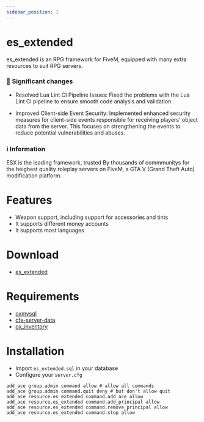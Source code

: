```yaml
---
sidebar_position: 1
---
```


# es_extended

es_extended is an RPG framework for FiveM, equipped with many extra resources to suit RPG servers.

### 📝 Significant changes
* Resolved Lua Lint CI Pipeline Issues: Fixed the problems with the Lua Lint CI pipeline to ensure smooth code analysis and validation.

* Improved Client-side Event Security: Implemented enhanced security measures for client-side events responsible for receiving players' object data from the server. This focuses on strengthening the events to reduce potential vulnerabilities and abuses.

### ℹ Information

ESX is the leading framework, trusted By thousands of commmunitys for the heighest quality roleplay servers on FiveM, a GTA V (Grand Theft Auto) modification platform.

# Features

- Weapon support, including support for accessories and tints
- It supports different money accounts
- It supports most languages

# Download
- [es_extended](https://github.com/bitpredator/es_extended/releases)

# Requirements

- [oxmysql](https://github.com/overextended/oxmysql/releases)
- [cfx-server-data](https://github.com/bitpredator/cfx-server-data)
- [ox_inventory](https://github.com/overextended/ox_inventory)

# Installation

- Import `es_extended.sql` in your database
- Configure your `server.cfg`

```
add_ace group.admin command allow # allow all commands
add_ace group.admin command.quit deny # but don't allow quit
add_ace resource.es_extended command.add_ace allow
add_ace resource.es_extended command.add_principal allow
add_ace resource.es_extended command.remove_principal allow
add_ace resource.es_extended command.stop allow
```

